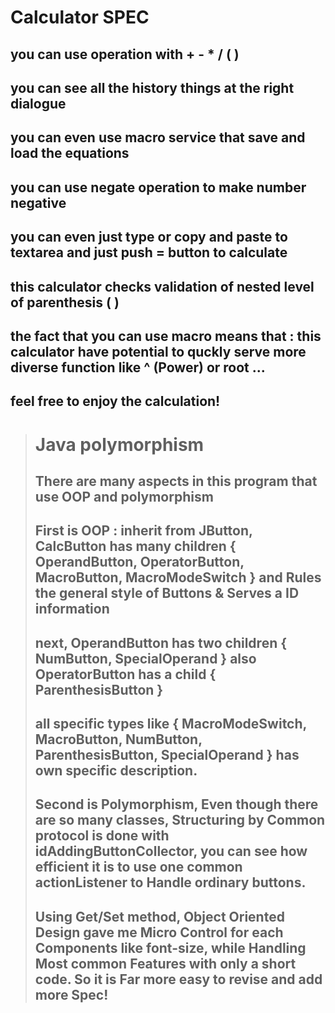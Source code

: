 # Calculator SPEC

## you can use operation with  **+  -  *  /  (  )**
## you can see **all the history things** at the **right dialogue**
## you can **even use macro service** that **save** and **load** the equations
## you can use **negate** operation to make number **negative**
## you can even just **type** or **copy** and **paste** to **textarea** and just **push = button** to calculate
## this calculator **checks validation of nested level** of **parenthesis ( )**
## the fact that you can use macro means that : this calculator **have potential to quckly serve more diverse function** like **^ (Power)** or **root** ...
## **feel free to enjoy the calculation!**

># Java polymorphism
>## There are many aspects in this program that use OOP and polymorphism
>## First is OOP : inherit from JButton, CalcButton has many children { OperandButton, OperatorButton, MacroButton, MacroModeSwitch } and Rules the general style of Buttons & Serves a ID information
>## next, OperandButton has two children { NumButton, SpecialOperand } also OperatorButton has a child { ParenthesisButton }
>## all specific types like { MacroModeSwitch, MacroButton, NumButton, ParenthesisButton, SpecialOperand } has own specific description.
>## Second is Polymorphism, Even though there are so many classes, Structuring by Common protocol is done with **idAddingButtonCollector**, you can see how efficient it is to use one common actionListener to Handle ordinary buttons.
>## **Using Get/Set method, Object Oriented Design gave me Micro Control for each Components like font-size, while Handling Most common Features with only a short code. So it is Far more easy to revise and add more Spec!**